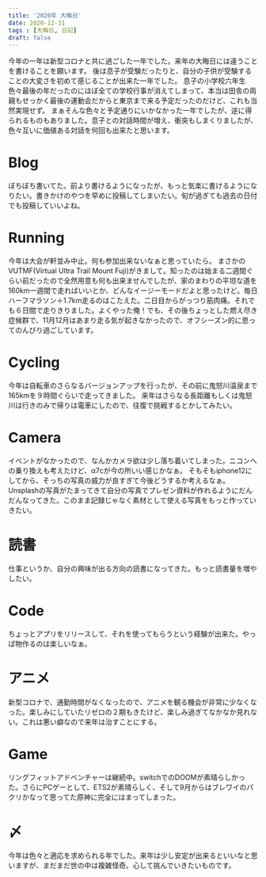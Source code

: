 ```yaml
---
title: '2020年 大晦日'
date: 2020-12-31
tags : [大晦日, 日記]
draft: false
---
```


今年の一年は新型コロナと共に過ごした一年でした。来年の大晦日には違うことを書けることを願います。
後は息子が受験だったりと、自分の子供が受験することの大変さを初めて感じることが出来た一年でした。
息子の小学校六年生色々最後の年だったのにほぼ全ての学校行事が消えてしまって、本当は田舎の両親もせっかく最後の運動会だからと東京まで来る予定だったのだけど、これも当然実現せず。
まぁそんな色々と予定通りにいかなかった一年でしたが、逆に得られるものもありました。息子との対話時間が増え、衝突もしまくりましたが、色々互いに価値ある対話を何回も出来たと思います。

# Blog

ぼちぼち書いてた。前より書けるようになったが、もっと気楽に書けるようになりたい。書きかけのやつを早めに投稿してしまいたい。旬が過ぎても過去の日付でも投稿していいよね。
  
# Running

今年は大会が軒並み中止。何も参加出来ないなぁと思っていたら。
まさかのVUTMF(Virtual Ultra Trail Mount Fuji)がきまして。知ったのは始まる二週間ぐらい前だったので全然用意も何も出来ませんでしたが、家のまわりの平坦な道を160km一週間で走ればいいとか、どんなイージーモードだよと思ったけど。毎日ハーフマラソン＋1.7km走るのはこたえた。二日目からがっつり筋肉痛。それでも６日間で走りきりました。よくやった俺！でも、その後ちょっとした燃え尽き症候群で、11月12月はあまり走る気が起きなかったので、オフシーズン的に思ってのんびり過ごしています。

# Cycling

今年は自転車のさらなるバージョンアップを行ったが、その前に鬼怒川温泉まで165kmを９時間ぐらいで走ってきました。
来年はさらなる長距離もしくは鬼怒川は行きのみで帰りは電車にしたので、往復で挑戦するとかしてみたい。

# Camera

イベントがなかったので、なんかカメラ欲は少し落ち着いてしまった。ニコンへの乗り換えも考えたけど、α7cが今の所いい感じかなぁ。
そもそもiphone12にしてから、そっちの写真の威力が良すぎて今後どうするか考えるなぁ。
Unsplashの写真がたまってきて自分の写真でプレゼン資料が作れるようにだんだんなってきた。このまま記録じゃなく素材として使える写真をもっと作っていきたい。

# 読書

仕事というか、自分の興味が出る方向の読書になってきた。もっと読書量を増やしたい。

# Code

ちょっとアプリをリリースして、それを使ってもらうという経験が出来た。やっぱ物作るのは楽しいなぁ。

# アニメ

新型コロナで、通勤時間がなくなったので、アニメを観る機会が非常に少なくなった。楽しみにしていたリゼロの２期もきたけど、楽しみ過ぎてなかなか見れない。これは悪い癖なので来年は治すことにする。

# Game

リングフィットアドベンチャーは継続中。switchでのDOOMが素晴らしかった。さらにPCゲーとして、ETS2が素晴らしく、そして9月からはブレワイのパクリかなって思ってた原神に完全にはまってしまった。

# 〆

今年は色々と適応を求められる年でした。来年は少し安定が出来るといいなと思いますが、まだまだ世の中は複雑怪奇。心して挑んでいきたいものです。

